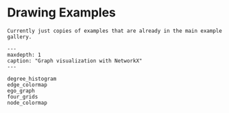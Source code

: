 # Drawing Examples

```{warning}
Currently just copies of examples that are already in the main example gallery.
```

```{toctree}
---
maxdepth: 1
caption: "Graph visualization with NetworkX"
---

degree_histogram
edge_colormap
ego_graph
four_grids
node_colormap
```
